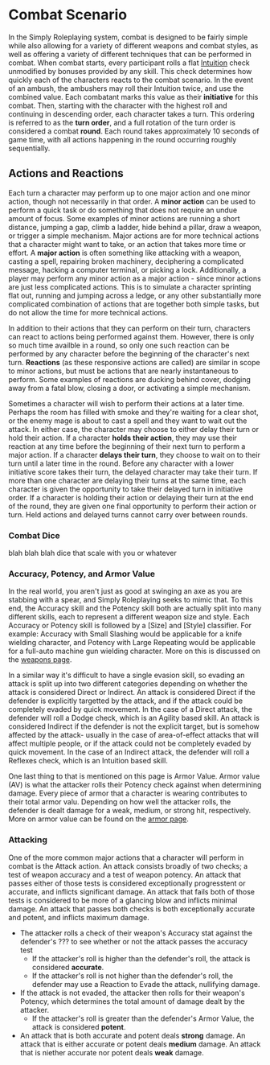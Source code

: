 # Combat Scenario
In the Simply Roleplaying system, combat is designed to be fairly simple while also allowing for a variety of different weapons and combat styles, as well as offering a variety of different techniques that can be performed in combat. When combat starts, every participant rolls a flat [Intuition](/character/stats/) check unmodified by bonuses provided by any skill. This check determines how quickly each of the characters reacts to the combat scenario. In the event of an ambush, the ambushers may roll their Intuition twice, and use the combined value. Each combatant marks this value as their **initiative** for this combat. Then, starting with the character with the highest roll and continuing in descending order, each character takes a turn. This ordering is referred to as the **turn order**, and a full rotation of the turn order is considered a combat **round**. Each round takes approximately 10 seconds of game time, with all actions happening in the round occurring roughly sequentially.

## Actions and Reactions
<!-- TODO: This should be updated to indicate that a player may have more than one action per turn. Also get rid of minor actions. -->
Each turn a character may perform up to one major action and one minor action, though not necessarily in that order. A **minor action** can be used to perform a quick task or do something that does not require an undue amount of focus. Some examples of minor actions are running a short distance, jumping a gap, climb a ladder, hide behind a pillar, draw a weapon, or trigger a simple mechanism. Major actions are for more technical actions that a character might want to take, or an action that takes more time or effort. A **major action** is often something like attacking with a weapon, casting a spell, repairing broken machinery, deciphering a complicated message, hacking a computer terminal, or picking a lock. Additionally, a player may perform any minor action as a major action - since minor actions are just less complicated actions. This is to simulate a character sprinting flat out, running and jumping across a ledge, or any other substantially more complicated combination of actions that are together both simple tasks, but do not allow the time for more technical actions.

In addition to their actions that they can perform on their turn, characters can react to actions being performed against them. However, there is only so much time availble in a round, so only one such reaction can be performed by any character before the beginning of the character's next turn. **Reactions** (as these responsive actions are called) are similar in scope to minor actions, but must be actions that are nearly instantaneous to perform. Some examples of reactions are ducking behind cover, dodging away from a fatal blow, closing a door, or activating a simple mechanism.

Sometimes a character will wish to perform their actions at a later time. Perhaps the room has filled with smoke and they're waiting for a clear shot, or the enemy mage is about to cast a spell and they want to wait out the attack. In either case, the character may choose to either delay their turn or hold their action. If a character **holds their action**, they may use their reaction at any time before the beginning of their next turn to perform a major action. If a character **delays their turn**, they choose to wait on to their turn until a later time in the round. Before any character with a lower initiative score takes their turn, the delayed character may take their turn. If more than one character are delaying their turns at the same time, each character is given the opportunity to take their delayed turn in initiative order. If a character is holding their action or delaying their turn at the end of the round, they are given one final opportunity to perform their action or turn. Held actions and delayed turns cannot carry over between rounds.

### Combat Dice
<!-- TODO: Finish this -->
blah blah blah dice that scale with you or whatever

### Accuracy, Potency, and Armor Value
<!-- TODO: If we're gonna go the route of Agility Weapons/Brawn Weapons/Intuition Weapons etc, this will need updating -->
In the real world, you aren't just as good at swinging an axe as you are stabbing with a spear, and Simply Roleplaying seeks to mimic that. To this end, the Accuracy skill and the Potency skill both are actually split into many different skills, each to represent a different weapon size and style. Each Accuracy or Potency skill is followed by a [Size] and [Style] classifier. For example: Accuracy with Small Slashing would be applicable for a knife wielding character, and Potency with Large Repeating would be applicable for a full-auto machine gun wielding character. More on this is discussed on the [weapons page](/action/weapons/).

In a similar way it's difficult to have a single evasion skill, so evading an attack is split up into two different categories depending on whether the attack is considered Direct or Indirect. An attack is considered Direct if the defender is explicitly targetted by the attack, and if the attack could be completely evaded by quick movement. In the case of a Direct attack, the defender will roll a Dodge check, which is an Agility based skill. An attack is considered Indirect if the defender is not the explicit target, but is somehow affected by the attack- usually in the case of area-of-effect attacks that will affect multiple people, or if the attack could not be completely evaded by quick movement. In the case of an Indirect attack, the defender will roll a Reflexes check, which is an Intuition based skill.

One last thing to that is mentioned on this page is Armor Value. Armor value (AV) is what the attacker rolls their Potency check against when determining damage. Every piece of armor that a character is wearing contributes to their total armor valu. Depending on how well the attacker rolls, the defender is dealt damage for a weak, medium, or strong hit, respectively. More on armor value can be found on the [armor page](/action/armor/).

<!-- TODO: ^----- Combine? ------v -->

### Attacking
<!-- TODO: This is no longer accurate. Needs updating. -->
One of the more common major actions that a character will perform in combat is the Attack action. An attack consists broadly of two checks; a test of weapon accuracy and a test of weapon potency. An attack that passes either of those tests is considered exceptionally progresstent or accurate, and inflicts significant damage. An attack that fails both of those tests is considered to be more of a glancing blow and inflicts minimal damage. An attack that passes both checks is both exceptionally accurate and potent, and inflicts maximum damage.

<!-- TODO: How does accuracy work now? AV? Passive stats? -->
* The attacker rolls a check of their weapon's Accuracy stat against the defender's ??? to see whether or not the attack passes the accuracy test
	* If the attacker's roll is higher than the defender's roll, the attack is considered **accurate**.
	* If the attacker's roll is not higher than the defender's roll, the defender may use a Reaction to Evade the attack, nullifying damage.
* If the attack is not evaded, the attacker then rolls for their weapon's Potency, which determines the total amount of damage dealt by the attacker.
	* If the attacker's roll is greater than the defender's Armor Value, the attack is considered **potent**.
* An attack that is both accurate and potent deals **strong** damage. An attack that is either accurate or potent deals **medium** damage. An attack that is niether accurate nor potent deals **weak** damage.
